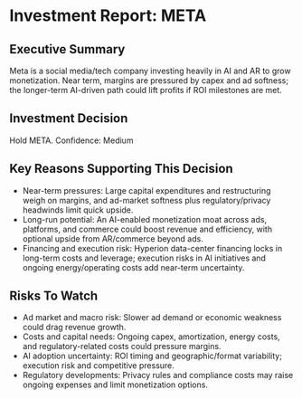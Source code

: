 # Investment Report: META
## Executive Summary
Meta is a social media/tech company investing heavily in AI and AR to grow monetization. Near term, margins are pressured by capex and ad softness; the longer-term AI-driven path could lift profits if ROI milestones are met.

## Investment Decision
Hold META. Confidence: Medium

## Key Reasons Supporting This Decision
- Near-term pressures: Large capital expenditures and restructuring weigh on margins, and ad-market softness plus regulatory/privacy headwinds limit quick upside.
- Long-run potential: An AI-enabled monetization moat across ads, platforms, and commerce could boost revenue and efficiency, with optional upside from AR/commerce beyond ads.
- Financing and execution risk: Hyperion data-center financing locks in long-term costs and leverage; execution risks in AI initiatives and ongoing energy/operating costs add near-term uncertainty.

## Risks To Watch
- Ad market and macro risk: Slower ad demand or economic weakness could drag revenue growth.
- Costs and capital needs: Ongoing capex, amortization, energy costs, and regulatory-related costs could pressure margins.
- AI adoption uncertainty: ROI timing and geographic/format variability; execution risk and competitive pressure.
- Regulatory developments: Privacy rules and compliance costs may raise ongoing expenses and limit monetization options.